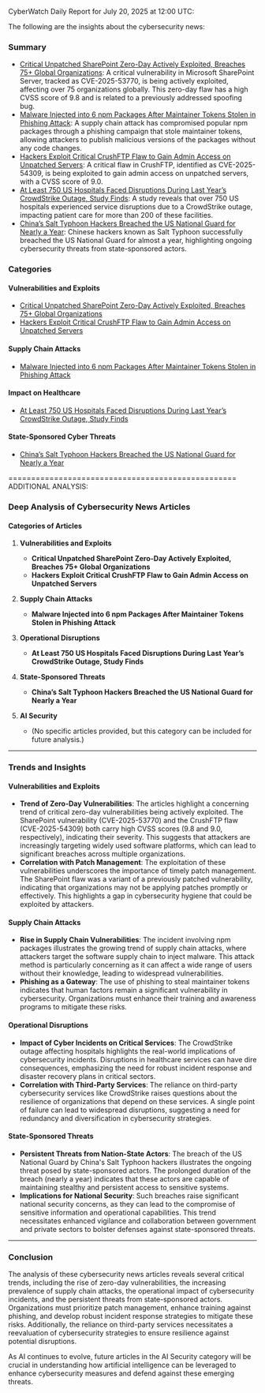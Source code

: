 CyberWatch Daily Report for July 20, 2025 at 12:00 UTC:

The following are the insights about the cybersecurity news:

### Summary
- [Critical Unpatched SharePoint Zero-Day Actively Exploited, Breaches 75+ Global Organizations](https://thehackernews.com/2025/07/critical-microsoft-sharepoint-flaw.html): A critical vulnerability in Microsoft SharePoint Server, tracked as CVE-2025-53770, is being actively exploited, affecting over 75 organizations globally. This zero-day flaw has a high CVSS score of 9.8 and is related to a previously addressed spoofing bug.
- [Malware Injected into 6 npm Packages After Maintainer Tokens Stolen in Phishing Attack](https://thehackernews.com/2025/07/malware-injected-into-6-npm-packages.html): A supply chain attack has compromised popular npm packages through a phishing campaign that stole maintainer tokens, allowing attackers to publish malicious versions of the packages without any code changes.
- [Hackers Exploit Critical CrushFTP Flaw to Gain Admin Access on Unpatched Servers](https://thehackernews.com/2025/07/hackers-exploit-critical-crushftp-flaw.html): A critical flaw in CrushFTP, identified as CVE-2025-54309, is being exploited to gain admin access on unpatched servers, with a CVSS score of 9.0.
- [At Least 750 US Hospitals Faced Disruptions During Last Year’s CrowdStrike Outage, Study Finds](https://www.wired.com/story/at-least-750-us-hospitals-faced-disruptions-during-last-years-crowdstrike-outage-study-finds/): A study reveals that over 750 US hospitals experienced service disruptions due to a CrowdStrike outage, impacting patient care for more than 200 of these facilities.
- [China’s Salt Typhoon Hackers Breached the US National Guard for Nearly a Year](https://www.wired.com/story/chinas-salt-typhoon-hackers-breached-the-us-national-guard-for-nearly-a-year/): Chinese hackers known as Salt Typhoon successfully breached the US National Guard for almost a year, highlighting ongoing cybersecurity threats from state-sponsored actors.

### Categories
#### Vulnerabilities and Exploits
- [Critical Unpatched SharePoint Zero-Day Actively Exploited, Breaches 75+ Global Organizations](https://thehackernews.com/2025/07/critical-microsoft-sharepoint-flaw.html)
- [Hackers Exploit Critical CrushFTP Flaw to Gain Admin Access on Unpatched Servers](https://thehackernews.com/2025/07/hackers-exploit-critical-crushftp-flaw.html)

#### Supply Chain Attacks
- [Malware Injected into 6 npm Packages After Maintainer Tokens Stolen in Phishing Attack](https://thehackernews.com/2025/07/malware-injected-into-6-npm-packages.html)

#### Impact on Healthcare
- [At Least 750 US Hospitals Faced Disruptions During Last Year’s CrowdStrike Outage, Study Finds](https://www.wired.com/story/at-least-750-us-hospitals-faced-disruptions-during-last-years-crowdstrike-outage-study-finds/)

#### State-Sponsored Cyber Threats
- [China’s Salt Typhoon Hackers Breached the US National Guard for Nearly a Year](https://www.wired.com/story/chinas-salt-typhoon-hackers-breached-the-us-national-guard-for-nearly-a-year/)

==================================================
ADDITIONAL ANALYSIS:

### Deep Analysis of Cybersecurity News Articles

#### Categories of Articles

1. **Vulnerabilities and Exploits**
   - **Critical Unpatched SharePoint Zero-Day Actively Exploited, Breaches 75+ Global Organizations**
   - **Hackers Exploit Critical CrushFTP Flaw to Gain Admin Access on Unpatched Servers**

2. **Supply Chain Attacks**
   - **Malware Injected into 6 npm Packages After Maintainer Tokens Stolen in Phishing Attack**

3. **Operational Disruptions**
   - **At Least 750 US Hospitals Faced Disruptions During Last Year’s CrowdStrike Outage, Study Finds**

4. **State-Sponsored Threats**
   - **China’s Salt Typhoon Hackers Breached the US National Guard for Nearly a Year**

5. **AI Security**
   - (No specific articles provided, but this category can be included for future analysis.)

---

### Trends and Insights

#### Vulnerabilities and Exploits
- **Trend of Zero-Day Vulnerabilities**: The articles highlight a concerning trend of critical zero-day vulnerabilities being actively exploited. The SharePoint vulnerability (CVE-2025-53770) and the CrushFTP flaw (CVE-2025-54309) both carry high CVSS scores (9.8 and 9.0, respectively), indicating their severity. This suggests that attackers are increasingly targeting widely used software platforms, which can lead to significant breaches across multiple organizations.
- **Correlation with Patch Management**: The exploitation of these vulnerabilities underscores the importance of timely patch management. The SharePoint flaw was a variant of a previously patched vulnerability, indicating that organizations may not be applying patches promptly or effectively. This highlights a gap in cybersecurity hygiene that could be exploited by attackers.

#### Supply Chain Attacks
- **Rise in Supply Chain Vulnerabilities**: The incident involving npm packages illustrates the growing trend of supply chain attacks, where attackers target the software supply chain to inject malware. This attack method is particularly concerning as it can affect a wide range of users without their knowledge, leading to widespread vulnerabilities.
- **Phishing as a Gateway**: The use of phishing to steal maintainer tokens indicates that human factors remain a significant vulnerability in cybersecurity. Organizations must enhance their training and awareness programs to mitigate these risks.

#### Operational Disruptions
- **Impact of Cyber Incidents on Critical Services**: The CrowdStrike outage affecting hospitals highlights the real-world implications of cybersecurity incidents. Disruptions in healthcare services can have dire consequences, emphasizing the need for robust incident response and disaster recovery plans in critical sectors.
- **Correlation with Third-Party Services**: The reliance on third-party cybersecurity services like CrowdStrike raises questions about the resilience of organizations that depend on these services. A single point of failure can lead to widespread disruptions, suggesting a need for redundancy and diversification in cybersecurity strategies.

#### State-Sponsored Threats
- **Persistent Threats from Nation-State Actors**: The breach of the US National Guard by China's Salt Typhoon hackers illustrates the ongoing threat posed by state-sponsored actors. The prolonged duration of the breach (nearly a year) indicates that these actors are capable of maintaining stealthy and persistent access to sensitive systems.
- **Implications for National Security**: Such breaches raise significant national security concerns, as they can lead to the compromise of sensitive information and operational capabilities. This trend necessitates enhanced vigilance and collaboration between government and private sectors to bolster defenses against state-sponsored threats.

---

### Conclusion

The analysis of these cybersecurity news articles reveals several critical trends, including the rise of zero-day vulnerabilities, the increasing prevalence of supply chain attacks, the operational impact of cybersecurity incidents, and the persistent threats from state-sponsored actors. Organizations must prioritize patch management, enhance training against phishing, and develop robust incident response strategies to mitigate these risks. Additionally, the reliance on third-party services necessitates a reevaluation of cybersecurity strategies to ensure resilience against potential disruptions. 

As AI continues to evolve, future articles in the AI Security category will be crucial in understanding how artificial intelligence can be leveraged to enhance cybersecurity measures and defend against these emerging threats.
